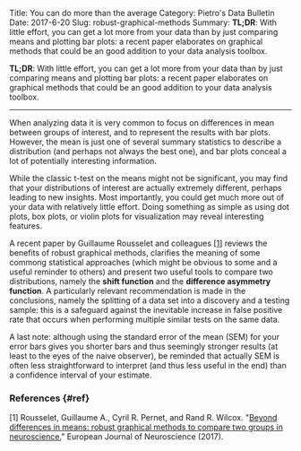 Title: You can do more than the average
Category: Pietro's Data Bulletin
Date: 2017-6-20
Slug: robust-graphical-methods
Summary: **TL;DR**: With little effort, you can get a lot more from your data than by just comparing means and plotting bar plots: a recent paper elaborates on graphical methods that could be an good addition to your data analysis toolbox.

**TL;DR**: With little effort, you can get a lot more from your data than by just comparing means and plotting bar plots: a recent paper elaborates on graphical methods that could be an good addition to your data analysis toolbox.
___

When analyzing data it is very common to focus on differences in mean between groups of interest, and to represent the results with bar plots. However, the mean is just one of several summary statistics to describe a distribution (and perhaps not always the best one), and bar plots conceal a lot of potentially interesting information.

While the classic t-test on the means might not be significant, you may find that your distributions of interest are actually extremely different, perhaps leading to new insights. Most importantly, you could get much more out of your data with relatively little effort. Doing something as simple as using dot plots, box plots, or violin plots for visualization may reveal interesting features.

A recent paper by Guillaume Rousselet and colleagues [[1](#ref)] reviews the benefits of robust graphical methods, clarifies the meaning of some commong statistical approaches (which might be obvious to some and a useful reminder to others) and present two useful tools to compare two distributions, namely the **shift function** and the **difference asymmetry function**. A particularly relevant recommendation is made in the conclusions, namely the splitting of a data set into a discovery and a testing sample: this is a safeguard against the inevitable increase in false positive rate that occurs when performing multiple similar tests on the same data. 

A last note: although using the standard error of the mean (SEM) for your error bars gives you shorter bars and thus seemingly stronger results (at least to the eyes of the naive observer), be reminded that actually SEM is often less straightforward to interpret (and thus less useful in the end) than a confidence interval of your estimate.

### References {#ref}

[1] Rousselet, Guillaume A., Cyril R. Pernet, and Rand R. Wilcox. "[Beyond differences in means: robust graphical methods to compare two groups in neuroscience.](https://www.biorxiv.org/content/early/2017/03/27/121079)" European Journal of Neuroscience (2017).
